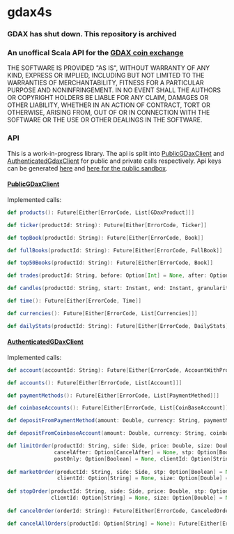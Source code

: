 # gdax4s

### GDAX has shut down. This repository is archived 

### An unoffical Scala API for the [GDAX coin exchange](https://www.gdax.com/trade/BTC-USD)

THE SOFTWARE IS PROVIDED "AS IS", WITHOUT WARRANTY OF ANY KIND, EXPRESS OR
IMPLIED, INCLUDING BUT NOT LIMITED TO THE WARRANTIES OF MERCHANTABILITY,
FITNESS FOR A PARTICULAR PURPOSE AND NONINFRINGEMENT. IN NO EVENT SHALL THE
AUTHORS OR COPYRIGHT HOLDERS BE LIABLE FOR ANY CLAIM, DAMAGES OR OTHER
LIABILITY, WHETHER IN AN ACTION OF CONTRACT, TORT OR OTHERWISE, ARISING FROM,
OUT OF OR IN CONNECTION WITH THE SOFTWARE OR THE USE OR OTHER DEALINGS IN THE
SOFTWARE.

### API
This is a work-in-progress library. 
The api is split into [PublicGDaxClient](./src/main/scala/com/gdax/client/publicGDaxClient.scala) and [AuthenticatedGdaxClient](./src/main/scala/com/gdax/client/AuthenticatedGDaxClient.scala) for public and private calls respectively. Api keys can be generated [here](https://www.gdax.com/settings/api) and [here for the public sandbox](https://public.sandbox.gdax.com/settings/api).

#### [PublicGDaxClient](./src/main/scala/com/gdax/client/publicGDaxClient.scala)
Implemented calls:
```scala
def products(): Future[Either[ErrorCode, List[GDaxProduct]]]

def ticker(productId: String): Future[Either[ErrorCode, Ticker]]

def topBook(productId: String): Future[Either[ErrorCode, Book]]

def fullBooks(productId: String): Future[Either[ErrorCode, FullBook]]

def top50Books(productId: String): Future[Either[ErrorCode, Book]]

def trades(productId: String, before: Option[Int] = None, after: Option[Int] = None, limit: Option[Int] = None): Future[Either[ErrorCode, List[Trades]]]

def candles(productId: String, start: Instant, end: Instant, granularity: Long): Future[Either[ErrorCode, List[Candle]]]

def time(): Future[Either[ErrorCode, Time]]

def currencies(): Future[Either[ErrorCode, List[Currencies]]]

def dailyStats(productId: String): Future[Either[ErrorCode, DailyStats]]
```

#### [AuthenticatedGDaxClient](./src/main/scala/com/gdax/client/AuthenticatedGDaxClient.scala)
Implemented calls:
```scala
def account(accountId: String): Future[Either[ErrorCode, AccountWithProfile]]

def accounts(): Future[Either[ErrorCode, List[Account]]]

def paymentMethods(): Future[Either[ErrorCode, List[PaymentMethod]]]

def coinbaseAccounts(): Future[Either[ErrorCode, List[CoinBaseAccount]]]

def depositFromPaymentMethod(amount: Double, currency: String, paymentMethodId: String): Future[Either[ErrorCode, PaymentMethodDeposit]]

def depositFromCoinbaseAccount(amount: Double, currency: String, coinbaseAccountId: String): Future[Either[ErrorCode, CoinBaseDeposit]]

def limitOrder(productId: String, side: Side, price: Double, size: Double, timeInForce: Option[TimeInForce] = None,
               cancelAfter: Option[CancelAfter] = None, stp: Option[Boolean] = None,
               postOnly: Option[Boolean] = None, clientId: Option[String] = None): Future[Either[ErrorCode, LimitOrderResponse]]
               
def marketOrder(productId: String, side: Side, stp: Option[Boolean] = None, 
                clientId: Option[String] = None, size: Option[Double] = None, funds: Option[Double] = None): Future[Either[ErrorCode, MarketAndStopOrderResponse]]
                
def stopOrder(productId: String, side: Side, price: Double, stp: Option[Boolean] = None, 
              clientId: Option[String] = None, size: Option[Double] = None, funds: Option[Double] = None): Future[Either[ErrorCode, MarketAndStopOrderResponse]]
              
def cancelOrder(orderId: String): Future[Either[ErrorCode, CanceledOrders]]

def cancelAllOrders(productId: Option[String] = None): Future[Either[ErrorCode, CanceledOrders]]
```
